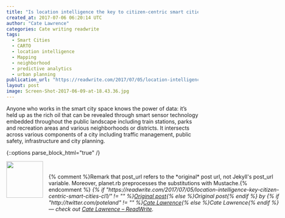 ```yaml
---
title: "Is location intelligence the key to citizen-centric smart cities?"
created_at: 2017-07-06 06:20:14 UTC
author: "Cate Lawrence"
categories: Cate writing readwrite
tags: 
  - Smart Cities
  - CARTO
  - location intelligence
  - Mapping
  - neighborhood
  - predictive analytics
  - urban planning
publication_url: "https://readwrite.com/2017/07/05/location-intelligence-key-citizen-centric-smart-cities-cl1/"
layout: post
image: Screen-Shot-2017-06-09-at-18.43.36.jpg
---
```

Anyone who works in the smart city space knows the power of data: it’s held up as the rich oil that can be revealed through smart sensor technology embedded throughout the public landscape including train stations, parks and recreation areas and various neighborhoods or districts. It intersects across various components of a city including traffic management, public safety, infrastructure and city planning.


{::options parse_block_html="true" /}
<div class="author">
   <img src="http://www.rss-specifications.com/rss-spec-rss.gif" style="width: 96px; height: 96;">
   <span style="position: absolute; padding: 32px 15px;">{% comment %}Remark that post_url refers to the *original* post url, not Jekyll's post_url variable. Moreover, planet.rb preprocesses the substitutions with Mustache.{% endcomment %}
      <i>{% if "https://readwrite.com/2017/07/05/location-intelligence-key-citizen-centric-smart-cities-cl1/" != "" %}<a href="https://readwrite.com/2017/07/05/location-intelligence-key-citizen-centric-smart-cities-cl1/">Original post</a>{% else %}Original post{% endif %} by {% if "http://twitter.com/poteland" != "" %}<a href="http://twitter.com/poteland">Cate Lawrence</a>{% else %}Cate Lawrence{% endif %} &mdash; check out <a href="https://readwrite.com">Cate Lawrence – ReadWrite</a>.</i>
  </span>
</div>
